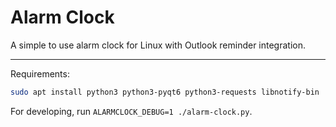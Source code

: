 # Alarm Clock

A simple to use alarm clock for Linux with Outlook reminder integration.

---

Requirements:

```sh
sudo apt install python3 python3-pyqt6 python3-requests libnotify-bin
```

For developing, run `ALARMCLOCK_DEBUG=1 ./alarm-clock.py`.